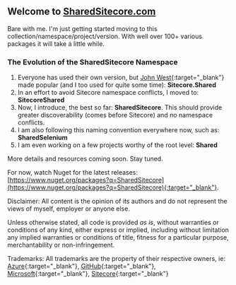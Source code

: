 ## Welcome to [SharedSitecore.com](/)

Bare with me. I'm just getting started moving to this collection/namespace/project/version. With well over 100+ various packages it will take a little while.

### The Evolution of the SharedSitecore Namespace
1. Everyone has used their own version, but [John West](https://sitecorejohn.wordpress.com/){:target="_blank"} made popular (and I too used for quite some time): **Sitecore.Shared**
2. In an effort to avoid Sitecore namespace conflicts, I moved to: **SitecoreShared**
3. Now, I introduce, the best so far: **SharedSitecore**. This should provide greater discoverability (comes before Sitecore) and no namespace conflicts.
4. I am also following this naming convention everywhere now, such as: **SharedSelenium**
5. I am even working on a few projects worthy of the root level: **Shared**

More details and resources coming soon. Stay tuned.

For now, watch Nuget for the latest releases: [https://www.nuget.org/packages?q=SharedSitecore](https://www.nuget.org/packages?q=SharedSitecore){:target="_blank"}.

Disclaimer: All content is the opinion of its authors and do not represent the views of myself, employer or anyone else.

Unless otherwise stated, all code is provided *as is*, without warranties or conditions of any kind, either express or implied, including without limitation any implied warranties or conditions of title, fitness for a particular purpose, merchantability or non-infringement.

Trademarks: All trademarks are the property of their respective owners, ie: [Azure](https://azure.com){:target="_blank"}, [GitHub](https://github.com){:target="_blank"}, [Microsoft](https://microsoft.com){:target="_blank"}, [Sitecore](https://sitecore.com){:target="_blank"}

